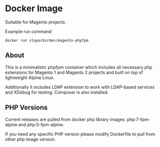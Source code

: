 # Docker Image

Suitable for Magento projects.

Example run command

    docker run slayerbirden/magento-phpfpm

## About

This is a minimalistic phpfpm container which includes all necessary php extensions for Magento 1 and Magento 2 projects and built on top of lightweight Alpine Linux.

Additionally it includes LDAP extension to work with LDAP-based services and XDebug for testing. Composer is also installed.

## PHP Versions
Current releases are pulled from docker php library images: php:7-fpm-alpine and php:5-fpm-alpine.

If you need any specific PHP version please modify Dockerfile to pull from other php image version.
